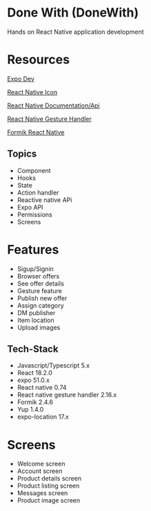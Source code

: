 # Done With (DoneWith)

Hands on React Native application development

# Resources

[Expo Dev](https://docs.expo.dev/versions/latest/)

[React Native Icon](https://icons.expo.fyi/Index)

[React Native Documentation/Api](https://reactnative.dev/docs/components-and-apis)

[React Native Gesture Handler](https://docs.swmansion.com/react-native-gesture-handler/docs/)

[Formik React Native](https://formik.org/docs/guides/react-native)

## Topics

- Component
- Hooks
- State
- Action handler
- Reactive native APi
- Expo API
- Permissions
- Screens

# Features

- Sigup/Signin
- Browser offers
- See offer details
- Gesture feature
- Publish new offer
- Assign category
- DM publisher
- Item location
- Upload images

## Tech-Stack

- Javascript/Typescript 5.x
- React 18.2.0
- expo 51.0.x
- React native 0.74
- React native gesture handler 2.16.x
- Formik 2.4.6
- Yup 1.4.0
- expo-location 17.x

# Screens

- Welcome screen
- Account screen
- Product details screen
- Product listing screen
- Messages screen
- Product image screen
